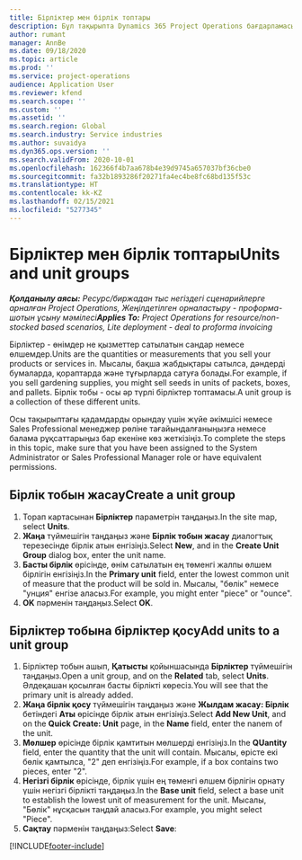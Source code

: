 ```yaml
---
title: Бірліктер мен бірлік топтары
description: Бұл тақырыпта Dynamics 365 Project Operations бағдарламасында бірліктер мен бірлік топтарын жасау жолдары туралы ақпарат берілген.
author: rumant
manager: AnnBe
ms.date: 09/18/2020
ms.topic: article
ms.prod: ''
ms.service: project-operations
audience: Application User
ms.reviewer: kfend
ms.search.scope: ''
ms.custom: ''
ms.assetid: ''
ms.search.region: Global
ms.search.industry: Service industries
ms.author: suvaidya
ms.dyn365.ops.version: ''
ms.search.validFrom: 2020-10-01
ms.openlocfilehash: 162366f4b7aa678b4e39d9745a657037bf36cbe0
ms.sourcegitcommit: fa32b1893286f20271fa4ec4be8fc68bd135f53c
ms.translationtype: HT
ms.contentlocale: kk-KZ
ms.lasthandoff: 02/15/2021
ms.locfileid: "5277345"
---
```

# <a name="units-and-unit-groups"></a><span data-ttu-id="45fc2-103">Бірліктер мен бірлік топтары</span><span class="sxs-lookup"><span data-stu-id="45fc2-103">Units and unit groups</span></span>

<span data-ttu-id="45fc2-104">_**Қолданылу аясы:** Ресурс/биржадан тыс негіздегі сценарийлерге арналған Project Operations, Жеңілдетілген орналастыру - проформа-шотын ұсыну мәмілесі_</span><span class="sxs-lookup"><span data-stu-id="45fc2-104">_**Applies To:** Project Operations for resource/non-stocked based scenarios, Lite deployment - deal to proforma invoicing_</span></span>

<span data-ttu-id="45fc2-105">Бірліктер - өнімдер не қызметтер сатылатын сандар немесе өлшемдер.</span><span class="sxs-lookup"><span data-stu-id="45fc2-105">Units are the quantities or measurements that you sell your products or services in.</span></span> <span data-ttu-id="45fc2-106">Мысалы, бақша жабдықтары сатылса, дәндерді бумаларда, қораптарда және тұғырларда сатуға болады.</span><span class="sxs-lookup"><span data-stu-id="45fc2-106">For example, if you sell gardening supplies, you might sell seeds in units of packets, boxes, and pallets.</span></span> <span data-ttu-id="45fc2-107">Бірлік тобы - осы әр түрлі бірліктер топтамасы.</span><span class="sxs-lookup"><span data-stu-id="45fc2-107">A unit group is a collection of these different units.</span></span>

<span data-ttu-id="45fc2-108">Осы тақырыптағы қадамдарды орындау үшін жүйе әкімшісі немесе Sales Professional менеджер рөліне тағайындалғаныңызға немесе балама рұқсаттарыңыз бар екеніне көз жеткізіңіз.</span><span class="sxs-lookup"><span data-stu-id="45fc2-108">To complete the steps in this topic, make sure that you have been assigned to the System Administrator or Sales Professional Manager role or have equivalent permissions.</span></span>

## <a name="create-a-unit-group"></a><span data-ttu-id="45fc2-109">Бірлік тобын жасау</span><span class="sxs-lookup"><span data-stu-id="45fc2-109">Create a unit group</span></span>

1. <span data-ttu-id="45fc2-110">Торап картасынан **Бірліктер** параметрін таңдаңыз.</span><span class="sxs-lookup"><span data-stu-id="45fc2-110">In the site map, select **Units**.</span></span>
2. <span data-ttu-id="45fc2-111">**Жаңа** түймешігін таңдаңыз және **Бірлік тобын жасау** диалогтық терезесінде бірлік атын енгізіңіз.</span><span class="sxs-lookup"><span data-stu-id="45fc2-111">Select **New**, and in the **Create Unit Group** dialog box, enter the unit name.</span></span>
3. <span data-ttu-id="45fc2-112">**Басты бірлік** өрісінде, өнім сатылатын ең төменгі жалпы өлшем бірлігін енгізіңіз.</span><span class="sxs-lookup"><span data-stu-id="45fc2-112">In the **Primary unit** field, enter the lowest common unit of measure that the product will be sold in.</span></span> <span data-ttu-id="45fc2-113">Мысалы, "бөлік" немесе "унция" енгізе аласыз.</span><span class="sxs-lookup"><span data-stu-id="45fc2-113">For example, you might enter "piece" or "ounce".</span></span>
4. <span data-ttu-id="45fc2-114">**OK** пәрменін таңдаңыз.</span><span class="sxs-lookup"><span data-stu-id="45fc2-114">Select **OK**.</span></span>

## <a name="add-units-to-a-unit-group"></a><span data-ttu-id="45fc2-115">Бірліктер тобына бірліктер қосу</span><span class="sxs-lookup"><span data-stu-id="45fc2-115">Add units to a unit group</span></span>

1. <span data-ttu-id="45fc2-116">Бірліктер тобын ашып, **Қатысты** қойыншасында **Бірліктер** түймешігін таңдаңыз.</span><span class="sxs-lookup"><span data-stu-id="45fc2-116">Open a unit group, and on the **Related** tab, select **Units**.</span></span> <span data-ttu-id="45fc2-117">Әлдеқашан қосылған басты бірлікті көресіз.</span><span class="sxs-lookup"><span data-stu-id="45fc2-117">You will see that the primary unit is already added.</span></span>
2. <span data-ttu-id="45fc2-118">**Жаңа бірлік қосу** түймешігін таңдаңыз және **Жылдам жасау: Бірлік** бетіндегі **Аты** өрісінде бірлік атын енгізіңіз.</span><span class="sxs-lookup"><span data-stu-id="45fc2-118">Select **Add New Unit**, and on the **Quick Create: Unit** page, in the **Name** field, enter the nanem of the unit.</span></span>
3. <span data-ttu-id="45fc2-119">**Мөлшер** өрісінде бірлік қамтитын мөлшерді енгізіңіз.</span><span class="sxs-lookup"><span data-stu-id="45fc2-119">In the **QUantity** field, enter the quantity that the unit will contain.</span></span> <span data-ttu-id="45fc2-120">Мысалы, өрісте екі бөлік қамтылса, "2" деп енгізіңіз.</span><span class="sxs-lookup"><span data-stu-id="45fc2-120">For example, if a box contains two pieces, enter "2".</span></span> 
4. <span data-ttu-id="45fc2-121">**Негізгі бірлік** өрісінде, бірлік үшін ең төменгі өлшем бірлігін орнату үшін негізгі бірлікті таңдаңыз.</span><span class="sxs-lookup"><span data-stu-id="45fc2-121">In the **Base unit** field, select a base unit to establish the lowest unit of measurement for the unit.</span></span> <span data-ttu-id="45fc2-122">Мысалы, "Бөлік" нұсқасын таңдай аласыз.</span><span class="sxs-lookup"><span data-stu-id="45fc2-122">For example, you might select "Piece".</span></span>
5. <span data-ttu-id="45fc2-123">**Сақтау** пәрменін таңдаңыз:</span><span class="sxs-lookup"><span data-stu-id="45fc2-123">Select **Save**:</span></span>


[!INCLUDE[footer-include](../includes/footer-banner.md)]